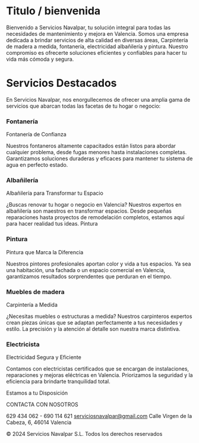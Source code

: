 # Titulo / bienvenida
Bienvenido a Servicios Navalpar, tu solución integral para todas las necesidades de mantenimiento y mejora en Valencia. Somos una empresa dedicada a brindar servicios de alta calidad en diversas áreas, Carpintería de madera a medida, fontanería,  electricidad albañilería y pintura. Nuestro compromiso es ofrecerte soluciones eficientes y confiables para hacer tu vida más cómoda y segura.

# Servicios Destacados
En Servicios Navalpar, nos enorgullecemos de ofrecer una amplia gama de servicios que abarcan todas las facetas de tu hogar o negocio:

### Fontanería

Fontanería de Confianza 

Nuestros fontaneros altamente capacitados están listos para abordar cualquier problema, desde fugas menores hasta instalaciones completas. Garantizamos soluciones duraderas y eficaces para mantener tu sistema de agua en perfecto estado.

### Albañilería

Albañilería para Transformar tu Espacio

¿Buscas renovar tu hogar o negocio en Valencia? Nuestros expertos en albañilería son maestros en transformar espacios. Desde pequeñas reparaciones hasta proyectos de remodelación completos, estamos aquí para hacer realidad tus ideas.
Pintura


### Pintura

Pintura que Marca la Diferencia

Nuestros pintores profesionales aportan color y vida a tus espacios. Ya sea una habitación, una fachada o un espacio comercial en Valencia, garantizamos resultados sorprendentes que perduran en el tiempo.

 
### Muebles de madera

Carpintería a Medida

¿Necesitas muebles o estructuras a medida? Nuestros carpinteros expertos crean piezas únicas que se adaptan perfectamente a tus necesidades y estilo. La precisión y la atención al detalle son nuestra marca distintiva.

### Electricista

Electricidad Segura y Eficiente

Contamos con electricistas certificados que se encargan de instalaciones, reparaciones y mejoras eléctricas en Valencia. Priorizamos la seguridad y la eficiencia para brindarte tranquilidad total.


Estamos a tu Disposición


CONTACTA CON NOSOTROS

629 434 062 - 690 114 621
serviciosnavalpar@gmail.com
Calle Virgen de la Cabeza, 6, 46014 Valencia

© 2024 Servicios Navalpar S.L. Todos los derechos reservados 

